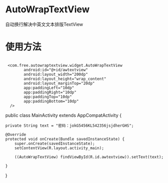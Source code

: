 # AutoWrapTextView
自动换行解决中英文文本排版TextView

# 使用方法
```

 <com.free.autowraptextview.widget.AutoWrapTextView
        android:id="@+id/awtextview"
        android:layout_width="200dp"
        android:layout_height="wrap_content"
        android:layout_marginTop="20dp"
        app:paddingLeft="10dp"
        app:paddingRight="10dp"
        app:paddingTop="10dp"
        app:paddingBottom="10dp"
  />
  ```
        
public class MainActivity extends AppCompatActivity {

    private String text = "密码：jokG5456KL542356jsjdherGHS";

    @Override
    protected void onCreate(Bundle savedInstanceState) {
        super.onCreate(savedInstanceState);
        setContentView(R.layout.activity_main);

        ((AutoWrapTextView) findViewById(R.id.awtextview)).setText(text);

    }
}

